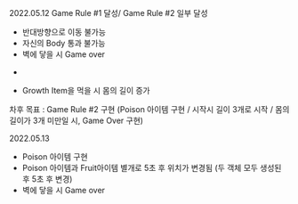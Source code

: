 2022.05.12
Game Rule #1 달성/ Game Rule #2 일부 달성
- 반대방향으로 이동 불가능
- 자신의 Body 통과 불가능
- 벽에 닿을 시 Game over
+
- Growth Item을 먹을 시 몸의 길이 증가

차후 목표 : 
Game Rule #2 구현 (Poison 아이템 구현 / 시작시 길이 3개로 시작 / 몸의 길이가 3개 미만일 시, Game Over 구현)


2022.05.13
- Poison 아이템 구현
- Poison 아이템과 Fruit아이템 별개로 5초 후 위치가 변경됨 (두 객체 모두 생성된 후 5초 후 변경)
- 벽에 닿을 시 Game over

